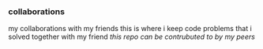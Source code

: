 ### collaborations
my collaborations with my friends
this is where i keep code problems that i solved together with my friend
*this repo can be contrubuted to by my peers*
